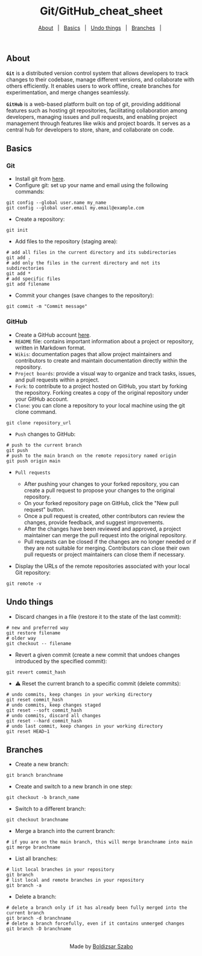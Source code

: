 <h1 align="center">Git/GitHub_cheat_sheet</h1>

<p align="center">
  <a href="#about">About</a> &#xa0; | &#xa0; 
  <a href="#basics">Basics</a> &#xa0; | &#xa0;
  <a href="#undo-things">Undo things</a> &#xa0; | &#xa0;
  <a href="#branches">Branches</a> &#xa0; | &#xa0;
</p>

<br>

## About

**`Git`** is a distributed version control system that allows developers to track changes to their codebase, manage different versions, and collaborate with others efficiently. It enables users to work offline, create branches for experimentation, and merge changes seamlessly.

**`GitHub`** is a web-based platform built on top of git, providing additional features such as hosting git repositories, facilitating collaboration among developers, managing issues and pull requests, and enabling project management through features like wikis and project boards. It serves as a central hub for developers to store, share, and collaborate on code.

## Basics

### Git

- Install git from [here](https://git-scm.com/downloads).
- Configure git: set up your name and email using the following commands:

```shell
git config --global user.name my_name
git config --global user.email my.email@example.com
```

- Create a repository:

```shell
git init
```

- Add files to the repository (staging area):

```shell
# add all files in the current directory and its subdirectories
git add .
# add only the files in the current directory and not its subdirectories
git add *
# add specific files
git add filename
```

- Commit your changes (save changes to the repository):

```shell
git commit -m "Commit message"
```

### GitHub

- Create a GitHub account [here](https://github.com/).
- `README` file: contains important information about a project or repository, written in Markdown format.
- `Wikis`: documentation pages that allow project maintainers and contributors to create and maintain documentation directly within the repository.
- `Project boards`: provide a visual way to organize and track tasks, issues, and pull requests within a project.
- `Fork`: to contribute to a project hosted on GitHub, you start by forking the repository. Forking creates a copy of the original repository under your GitHub account.
- `Clone`: you can clone a repository to your local machine using the git clone command.

```shell
git clone repository_url
```

- `Push` changes to GitHub:

```shell
# push to the current branch
git push
# push to the main branch on the remote repository named origin
git push origin main
```

- `Pull requests`

  - After pushing your changes to your forked repository, you can create a pull request to propose your changes to the original repository.
  - On your forked repository page on GitHub, click the "New pull request" button.
  - Once a pull request is created, other contributors can review the changes, provide feedback, and suggest improvements.
  - After the changes have been reviewed and approved, a project maintainer can merge the pull request into the original repository.
  - Pull requests can be closed if the changes are no longer needed or if they are not suitable for merging. Contributors can close their own pull requests or project maintainers can close them if necessary.

- Display the URLs of the remote repositories associated with your local Git repository:

```shell
git remote -v
```

## Undo things

- Discard changes in a file (restore it to the state of the last commit):

```shell
# new and preferred way
git restore filename
# older way
git checkout -- filename
```

- Revert a given commit (create a new commit that undoes changes introduced by the specified commit):

```shell
git revert commit_hash
```

- ⚠️ Reset the current branch to a specific commit (delete commits):

```shell
# undo commits, keep changes in your working directory
git reset commit_hash
# undo commits, keep changes staged
git reset --soft commit_hash
# undo commits, discard all changes
git reset --hard commit_hash
# undo last commit, keep changes in your working directory
git reset HEAD~1
```

## Branches

- Create a new branch:

```shell
git branch branchname
```

- Create and switch to a new branch in one step:

```shell
git checkout -b branch_name

```

- Switch to a different branch:

```shell
git checkout branchname
```

- Merge a branch into the current branch:

```shell
# if you are on the main branch, this will merge branchname into main
git merge branchname
```

- List all branches:

```shell
# list local branches in your repository
git branch
# list local and remote branches in your repository
git branch -a
```

- Delete a branch:

```shell
# delete a branch only if it has already been fully merged into the current branch
git branch -d branchname
# delete a branch forcefully, even if it contains unmerged changes
git branch -D branchname
```

<br>

<div align="center">
  Made by <a href="https://github.com/Szabold1" target="_blank">Boldizsar Szabo</a>
</div>
